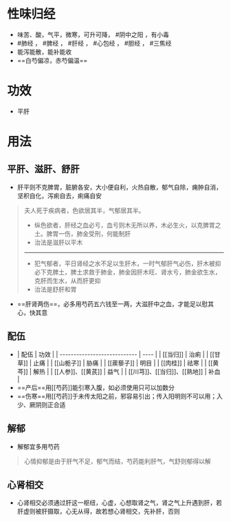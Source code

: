 # 性味归经
- 味苦、酸，气平，微寒，可升可降， #阴中之阳  ，有小毒
-  #肺经 ， #脾经 ， #肝经 ， #心包经 ， #胆经 ， #三焦经 
-  能泻能散，能补能收
-  ==白芍偏凉，赤芍偏温==
# 功效
- 平肝
# 用法
## 平肝、滋肝、舒肝
- 肝平则不克脾胃，脏腑各安，大小便自利，火热自散，郁气自除，痈肿自消，坚积自化，泻痢自去，痢痛自安
>夫人死于疾病者，色欲居其半，气郁居其半。
>- 纵色欲者，肝经之血必亏，血亏则木无所以养，木必生火，以克脾胃之土。脾胃一伤，肺金受刑，何能制肝
>- 治法是滋肝以平木
> ---
> - 犯气郁者，平日肾经之水不足以生肝木，一时气郁肝气必伤，肝木被抑必下克脾土，脾土求救于肺金，肺金因肝木旺、肾水亏，肺金欲生水，克肝而生水，从而肝更抑
> - 治法是舒肝和胃
- ==肝肾两伤==，必多用芍药五六钱至一两，大滋肝中之血，才能足以慰其心，快其意
## 配伍
- | 配伍                         | 功效 |
| ---------------------------- | ---- |
| [[当归]]                     | 治痢 |
| [[甘草]]                     | 止痛 |
| [[山栀子]]                   | 胁痛 |
| [[蒺藜子]]                   | 明目 |
| [[肉桂]]                     | 祛寒 |
| [[黄芩]]                     | 解热 |
| [[人参]]、[[黄芪]]           | 益气 |
| [[川芎]]、[[当归]]、[[熟地]] | 补血 | 
- ==产后==用[[芍药]]能引寒入腹，如必须使用只可以加数分
- ==伤寒==用[[芍药]]于未传太阳之前，邪容易引出；传入阳明则不可以用；入少、厥阴则正合适
## 解郁
- 解郁宜多用芍药
>心情抑郁是由于肝气不足，郁气而结，芍药能利肝气，气舒则郁得以解
## 心肾相交
- 心肾相交必须通过肝这一枢纽，心虚，心想取肾之气，肾之气上升遇到肝，若肝虚则被肝摄取，心无从得，故若想心肾相交，先补肝，否则 
